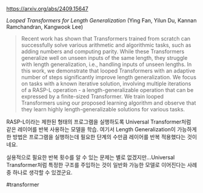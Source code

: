 https://arxiv.org/abs/2409.15647

*Looped Transformers for Length Generalization* (Ying Fan, Yilun Du, Kannan Ramchandran, Kangwook Lee)

> Recent work has shown that Transformers trained from scratch can successfully solve various arithmetic and algorithmic tasks, such as adding numbers and computing parity. While these Transformers generalize well on unseen inputs of the same length, they struggle with length generalization, i.e., handling inputs of unseen lengths. In this work, we demonstrate that looped Transformers with an adaptive number of steps significantly improve length generalization. We focus on tasks with a known iterative solution, involving multiple iterations of a RASP-L operation - a length-generalizable operation that can be expressed by a finite-sized Transformer. We train looped Transformers using our proposed learning algorithm and observe that they learn highly length-generalizable solutions for various tasks.

RASP-L이라는 제한된 형태의 프로그램을 실행하도록 Universal Transformer처럼 같은 레이어를 반복 사용하는 모델을 학습. 여기서 Length Generalization이 가능하게 한 방법은 프로그램을 실행하는데 필요한 단계의 수만큼 레이어를 반복 적용했다는 것이네요.

실용적으로 필요한 반복 횟수를 알 수 있는 문제는 별로 없겠지만...Universal Transformer처럼 특정한 구조를 주입하는 것이 일반화 가능한 모델로 이어진다는 사례 중 하나로 생각할 수 있겠군요.

#transformer 